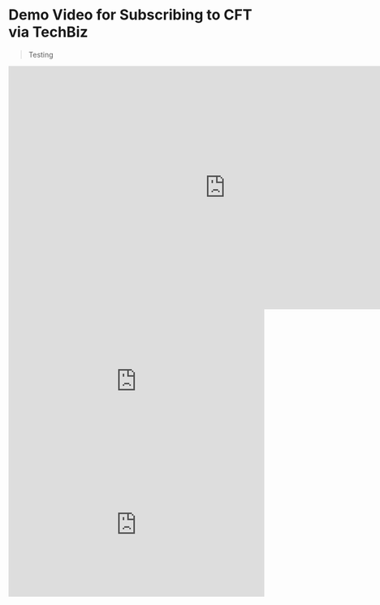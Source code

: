 # Demo Video for Subscribing to CFT via TechBiz

> Testing

<iframe 
  src="https://drive.google.com/file/d/1QC_Uw-npIeJpOq0qtlyPZlGMJMXP4aa2/preview" 
  width="853" 
  height="480"
  frameborder="0" 
  allowfullscreen>
</iframe>

<div style="position: relative; padding-bottom: 56.25%; height: 0; overflow: hidden; max-width: 100%;">
  <iframe 
    style="position: absolute; top: 0; left: 0; width: 100%; height: 100%;"
    src="https://drive.google.com/file/d/1QC_Uw-npIeJpOq0qtlyPZlGMJMXP4aa2/preview" 
    frameborder="0" 
    allowfullscreen>
  </iframe>
</div>

<div style="position: relative; padding-bottom: 56.25%; height: 0; overflow: hidden; max-width: 100%;">
  <iframe 
    style="position: absolute; top: 0; left: 0; width: 100%; height: 100%;" 
    src="https://drive.google.com/file/d/1QC_Uw-npIeJpOq0qtlyPZlGMJMXP4aa2/preview" 
    frameborder="0" 
    allowfullscreen>
  </iframe>
</div>